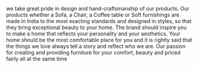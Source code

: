 we take great pride in design and  hand-craftsmanship of our products.
Our products whether a Sofa, a Chair, a Coffee table or Soft furnishings are made in India to the most exacting standards and designed in styles, so that they bring exceptional beauty to your home.
The brand should inspire you to make a home that reflects your personality and your aesthetics. Your home should be the most comfortable place for you and it is rightly said that the things we love always tell a story and reflect who we are. 
Our passion for creating and providing furniture for your comfort, beauty and priced fairly all at the same time
